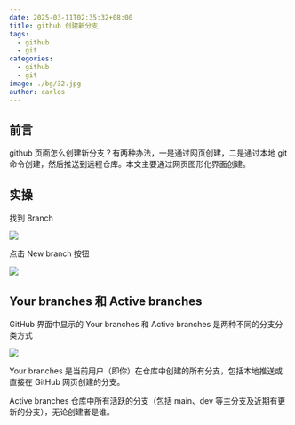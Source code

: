 ```yaml
---
date: 2025-03-11T02:35:32+08:00
title: github 创建新分支
tags:
  - github
  - git
categories:
  - github
  - git
image: ./bg/32.jpg
author: carlos
---
```


## 前言

github 页面怎么创建新分支？有两种办法，一是通过网页创建，二是通过本地 git 命令创建，然后推送到远程仓库。本文主要通过网页图形化界面创建。

## 实操

找到 Branch

![](../00-assets/Pasted%20image%2020250311022446.png)

点击 New branch 按钮

![](../00-assets/Pasted%20image%2020250311022535.png)

## Your branches‌ 和 ‌Active branches

GitHub 界面中显示的 ‌Your branches‌ 和 ‌Active branches‌ 是两种不同的分支分类方式

![](../00-assets/Pasted%20image%2020250311023329.png)

Your branches‌ 是当前用户（即你）在仓库中创建的所有分支，包括本地推送或直接在 GitHub 网页创建的分支‌。

Active branches 仓库中所有活跃的分支（包括 main、dev 等主分支及近期有更新的分支），无论创建者是谁‌。




